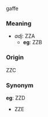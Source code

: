 gaffe
### Meaning
+ _adj_: ZZA
    + __eg__: ZZB

### Origin

ZZC

### Synonym

__eg__: ZZD

+ ZZE


